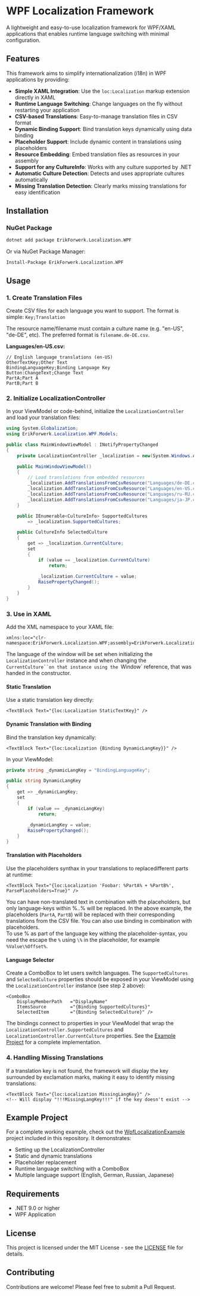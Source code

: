 # WPF Localization Framework

A lightweight and easy-to-use localization framework for WPF/XAML applications that enables runtime language switching with minimal configuration.

## Features

This framework aims to simplify internationalization (i18n) in WPF applications by providing:

- **Simple XAML Integration**: Use the `loc:Localization` markup extension directly in XAML
- **Runtime Language Switching**: Change languages on the fly without restarting your application
- **CSV-based Translations**: Easy-to-manage translation files in CSV format
- **Dynamic Binding Support**: Bind translation keys dynamically using data binding
- **Placeholder Support**: Include dynamic content in translations using placeholders
- **Resource Embedding**: Embed translation files as resources in your assembly
- **Support for any CultureInfo**: Works with any culture supported by .NET
- **Automatic Culture Detection**: Detects and uses appropriate cultures automatically
- **Missing Translation Detection**: Clearly marks missing translations for easy identification

## Installation

### NuGet Package

```bash
dotnet add package ErikForwerk.Localization.WPF
```

Or via NuGet Package Manager:

```
Install-Package ErikForwerk.Localization.WPF
```

## Usage

### 1. Create Translation Files

Create CSV files for each language you want to support. The format is simple: `Key;Translation`

The resource name/filename must contain a culture name (e.g. "en-US", "de-DE", etc). The preferred format is `filename.de-DE.csv`.

**Languages/en-US.csv:**
```csv
// English language translations (en-US)
OtherTextKey;Other Text
BindingLanguageKey;Binding Language Key
Button:ChangeText;Change Text
PartA;Part A
PartB;Part B
```

### 2. Initialize LocalizationController

In your ViewModel or code-behind, initialize the `LocalizationController` and load your translation files:

```csharp
using System.Globalization;
using ErikForwerk.Localization.WPF.Models;

public class MainWindowViewModel : INotifyPropertyChanged
{
    private LocalizationController _localization = new(System.Windows.Application.Current.MainWindow);

    public MainWindowViewModel()
    {
        // Load translations from embedded resources
        _localization.AddTranslationsFromCsvResource("Languages/de-DE.csv");
        _localization.AddTranslationsFromCsvResource("Languages/en-US.csv");
        _localization.AddTranslationsFromCsvResource("Languages/ru-RU.csv");
        _localization.AddTranslationsFromCsvResource("Languages/ja-JP.csv");
    }

    public IEnumerable<CultureInfo> SupportedCultures
        => _localization.SupportedCultures;

    public CultureInfo SelectedCulture
    {
        get => _localization.CurrentCulture;
        set
        {
            if (value == _localization.CurrentCulture)
                return;
            
            _localization.CurrentCulture = value;
            RaisePropertyChanged();
        }
    }
}
```

### 3. Use in XAML

Add the XML namespace to your XAML file:

```xaml
xmlns:loc="clr-namespace:ErikForwerk.Localization.WPF;assembly=ErikForwerk.Localization.WPF"
```

The language of the window will be set when initializing the `LocalizationController` instance and when changing the `CurrentCulture``on that instance using the `Window` reference, that was handed in the constructor.

#### Static Translation

Use a static translation key directly:

```xaml
<TextBlock Text="{loc:Localization StaticTextKey}" />
```

#### Dynamic Translation with Binding

Bind the translation key dynamically:

```xaml
<TextBlock Text="{loc:Localization {Binding DynamicLangKey}}" />
```

In your ViewModel:

```csharp
private string _dynamicLangKey = "BindingLanguageKey";

public string DynamicLangKey
{
    get => _dynamicLangKey;
    set
    {
        if (value == _dynamicLangKey)
            return;
        
        _dynamicLangKey = value;
        RaisePropertyChanged();
    }
}
```

#### Translation with Placeholders

Use the placeholders synthax in your translations to replacedifferent parts at runtime:

```xaml
<TextBlock Text="{loc:Localization 'Foobar: %PartA% + %PartB%', ParsePlaceholders=True}" />
```

You can have non-translated text in combination with the placeholders, but only language-keys within %..% will be replaced.
In the above example, the placeholders (`PartA`, `PartB`) will be replaced with their corresponding translations from the CSV file.
You can also use binding in combination with placeholders.\
To use % as part of the language key withing the placeholder-syntax, you need the escape the `%` using `\%` in the placeholder, for example  `%Value\%Offset%`.


#### Language Selector

Create a ComboBox to let users switch languages. The `SupportedCultures` and `SelectedCulture` properties should be exposed in your ViewModel using the `LocalizationController` instance (see step 2 above):

```xaml
<ComboBox
    DisplayMemberPath	="DisplayName"
    ItemsSource			="{Binding SupportedCultures}"
    SelectedItem		="{Binding SelectedCulture}" />
```

The bindings connect to properties in your ViewModel that wrap the `LocalizationController.SupportedCultures` and `LocalizationController.CurrentCulture` properties. See the [Example Project](#example-project) for a complete implementation.

### 4. Handling Missing Translations

If a translation key is not found, the framework will display the key surrounded by exclamation marks, making it easy to identify missing translations:

```xaml
<TextBlock Text="{loc:Localization MissingLangKey}" />
<!-- Will display "!!!MissingLangKey!!!" if the key doesn't exist -->
```

## Example Project

For a complete working example, check out the [WpfLocalizationExample](./Examples/WpfLocalizationExample) project included in this repository. It demonstrates:

- Setting up the LocalizationController
- Static and dynamic translations
- Placeholder replacement
- Runtime language switching with a ComboBox
- Multiple language support (English, German, Russian, Japanese)

## Requirements

- .NET 9.0 or higher
- WPF Application

## License

This project is licensed under the MIT License - see the [LICENSE](LICENSE) file for details.

## Contributing

Contributions are welcome! Please feel free to submit a Pull Request.
